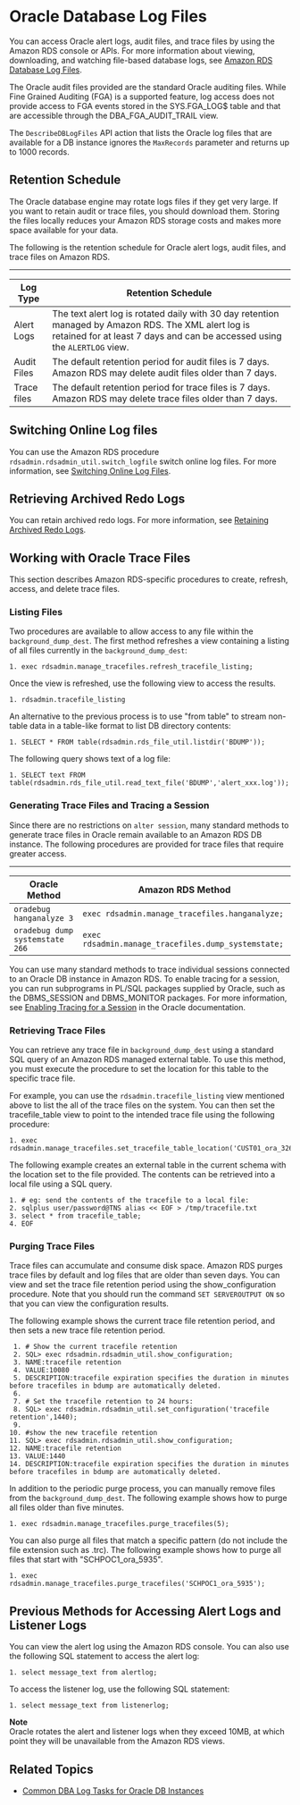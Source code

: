 # Oracle Database Log Files<a name="USER_LogAccess.Concepts.Oracle"></a>

You can access Oracle alert logs, audit files, and trace files by using the Amazon RDS console or APIs\. For more information about viewing, downloading, and watching file\-based database logs, see [Amazon RDS Database Log Files](USER_LogAccess.md)\. 

The Oracle audit files provided are the standard Oracle auditing files\. While Fine Grained Auditing \(FGA\) is a supported feature, log access does not provide access to FGA events stored in the SYS\.FGA\_LOG$ table and that are accessible through the DBA\_FGA\_AUDIT\_TRAIL view\. 

The `DescribeDBLogFiles` API action that lists the Oracle log files that are available for a DB instance ignores the `MaxRecords` parameter and returns up to 1000 records\. 

## Retention Schedule<a name="USER_LogAccess.Concepts.Oracle.Retention"></a>

The Oracle database engine may rotate logs files if they get very large\. If you want to retain audit or trace files, you should download them\. Storing the files locally reduces your Amazon RDS storage costs and makes more space available for your data\. 

The following is the retention schedule for Oracle alert logs, audit files, and trace files on Amazon RDS\. 


****  

| Log Type | Retention Schedule | 
| --- | --- | 
|  Alert Logs  |   The text alert log is rotated daily with 30 day retention managed by Amazon RDS\. The XML alert log is retained for at least 7 days and can be accessed using the `ALERTLOG` view\.    | 
|  Audit Files  |   The default retention period for audit files is 7 days\. Amazon RDS may delete audit files older than 7 days\.    | 
|  Trace files  |  The default retention period for trace files is 7 days\. Amazon RDS may delete trace files older than 7 days\.    | 

## Switching Online Log files<a name="USER_LogAccess.Concepts.Oracle.SwitchingLogfiles"></a>

You can use the Amazon RDS procedure `rdsadmin.rdsadmin_util.switch_logfile` switch online log files\. For more information, see [Switching Online Log Files](Appendix.Oracle.CommonDBATasks.Log.md#Appendix.Oracle.CommonDBATasks.SwitchingLogfiles)\. 

## Retrieving Archived Redo Logs<a name="USER_LogAccess.Concepts.Oracle.ArchivedRedoLogs"></a>

You can retain archived redo logs\. For more information, see [Retaining Archived Redo Logs](Appendix.Oracle.CommonDBATasks.Log.md#Appendix.Oracle.CommonDBATasks.RetainRedoLogs)\. 

## Working with Oracle Trace Files<a name="USER_LogAccess.Concepts.Oracle.WorkingWithTracefiles"></a>

This section describes Amazon RDS\-specific procedures to create, refresh, access, and delete trace files\. 

### Listing Files<a name="USER_LogAccess.Concepts.Oracle.WorkingWithTracefiles.ViewingBackgroundDumpDest"></a>

Two procedures are available to allow access to any file within the `background_dump_dest`\. The first method refreshes a view containing a listing of all files currently in the `background_dump_dest`: 

```
1. exec rdsadmin.manage_tracefiles.refresh_tracefile_listing;
```

Once the view is refreshed, use the following view to access the results\.

```
1. rdsadmin.tracefile_listing
```

An alternative to the previous process is to use "from table" to stream non\-table data in a table\-like format to list DB directory contents: 

```
1. SELECT * FROM table(rdsadmin.rds_file_util.listdir('BDUMP'));
```

The following query shows text of a log file: 

```
1. SELECT text FROM table(rdsadmin.rds_file_util.read_text_file('BDUMP','alert_xxx.log'));
```

### Generating Trace Files and Tracing a Session<a name="USER_LogAccess.Concepts.Oracle.WorkingWithTracefiles.Generating"></a>

Since there are no restrictions on `alter session`, many standard methods to generate trace files in Oracle remain available to an Amazon RDS DB instance\. The following procedures are provided for trace files that require greater access\. 


****  

|  Oracle Method  |  Amazon RDS Method | 
| --- | --- | 
| `oradebug hanganalyze 3 ` | `exec rdsadmin.manage_tracefiles.hanganalyze; ` | 
| `oradebug dump systemstate 266 ` | `exec rdsadmin.manage_tracefiles.dump_systemstate;` | 

You can use many standard methods to trace individual sessions connected to an Oracle DB instance in Amazon RDS\. To enable tracing for a session, you can run subprograms in PL/SQL packages supplied by Oracle, such as the DBMS\_SESSION and DBMS\_MONITOR packages\. For more information, see [ Enabling Tracing for a Session](https://docs.oracle.com/database/121/TGSQL/tgsql_trace.htm#GUID-F872D6F9-E015-481F-80F6-8A7036A6AD29) in the Oracle documentation\. 

### Retrieving Trace Files<a name="USER_LogAccess.Concepts.Oracle.WorkingWithTracefiles.Retrieving"></a>

You can retrieve any trace file in `background_dump_dest` using a standard SQL query of an Amazon RDS managed external table\. To use this method, you must execute the procedure to set the location for this table to the specific trace file\. 

For example, you can use the `rdsadmin.tracefile_listing` view mentioned above to list the all of the trace files on the system\. You can then set the tracefile\_table view to point to the intended trace file using the following procedure: 

```
1. exec rdsadmin.manage_tracefiles.set_tracefile_table_location('CUST01_ora_3260_SYSTEMSTATE.trc');
```

The following example creates an external table in the current schema with the location set to the file provided\. The contents can be retrieved into a local file using a SQL query\. 

```
1. # eg: send the contents of the tracefile to a local file:
2. sqlplus user/password@TNS alias << EOF > /tmp/tracefile.txt
3. select * from tracefile_table;
4. EOF
```

### Purging Trace Files<a name="USER_LogAccess.Concepts.Oracle.WorkingWithTracefiles.Purging"></a>

Trace files can accumulate and consume disk space\. Amazon RDS purges trace files by default and log files that are older than seven days\. You can view and set the trace file retention period using the show\_configuration procedure\. Note that you should run the command `SET SERVEROUTPUT ON` so that you can view the configuration results\. 

The following example shows the current trace file retention period, and then sets a new trace file retention period\. 

```
 1. # Show the current tracefile retention
 2. SQL> exec rdsadmin.rdsadmin_util.show_configuration;
 3. NAME:tracefile retention
 4. VALUE:10080
 5. DESCRIPTION:tracefile expiration specifies the duration in minutes before tracefiles in bdump are automatically deleted.
 6. 		
 7. # Set the tracefile retention to 24 hours:
 8. SQL> exec rdsadmin.rdsadmin_util.set_configuration('tracefile retention',1440);
 9. 
10. #show the new tracefile retention
11. SQL> exec rdsadmin.rdsadmin_util.show_configuration;
12. NAME:tracefile retention
13. VALUE:1440
14. DESCRIPTION:tracefile expiration specifies the duration in minutes before tracefiles in bdump are automatically deleted.
```

In addition to the periodic purge process, you can manually remove files from the `background_dump_dest`\. The following example shows how to purge all files older than five minutes\. 

```
1. exec rdsadmin.manage_tracefiles.purge_tracefiles(5);
```

You can also purge all files that match a specific pattern \(do not include the file extension such as \.trc\)\. The following example shows how to purge all files that start with "SCHPOC1\_ora\_5935"\. 

```
1. exec rdsadmin.manage_tracefiles.purge_tracefiles('SCHPOC1_ora_5935');
```

## Previous Methods for Accessing Alert Logs and Listener Logs<a name="USER_LogAccess.Concepts.Oracle.AlertLogAndListenerLog"></a>

You can view the alert log using the Amazon RDS console\. You can also use the following SQL statement to access the alert log: 

```
1. select message_text from alertlog;
```

To access the listener log, use the following SQL statement: 

```
1. select message_text from listenerlog;
```

**Note**  
Oracle rotates the alert and listener logs when they exceed 10MB, at which point they will be unavailable from the Amazon RDS views\. 

## Related Topics<a name="USER_LogAccess.Concepts.Oracle.Related"></a>

+ [Common DBA Log Tasks for Oracle DB Instances](Appendix.Oracle.CommonDBATasks.Log.md)